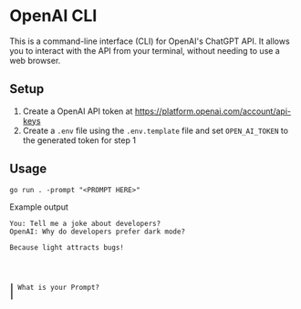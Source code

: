 # OpenAI CLI

This is a command-line interface (CLI) for OpenAI's ChatGPT API. It allows you to interact with the API from your terminal, without needing to use a web browser.

## Setup
1) Create a OpenAI API token at https://platform.openai.com/account/api-keys
2) Create a `.env` file using the `.env.template` file and set `OPEN_AI_TOKEN` to the generated token for step 1

## Usage

```console
go run . -prompt "<PROMPT HERE>" 
```

Example output
```console
You: Tell me a joke about developers?      
OpenAI: Why do developers prefer dark mode?
                                           
Because light attracts bugs!               
                                           
                                           
                                                                              

┃ What is your Prompt?                         
┃                                              


```

